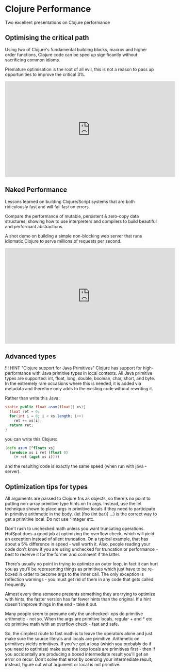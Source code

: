 # Clojure Performance

Two excellent presentations on Clojure performance


## Optimising the critical path

Using two of Clojure's fundamental building blocks, macros and higher order functions, Clojure code can be sped up significantly without sacrificing common idioms.

Premature optimisation is the root of all evil, this is not a reason to pass up opportunities to improve the critical 3%.

<p style="text-align:center">
<iframe width="560" height="315" src="https://www.youtube.com/embed/5BKn4rUoggg" title="YouTube video player" frameborder="0" allow="accelerometer; autoplay; clipboard-write; encrypted-media; gyroscope; picture-in-picture" allowfullscreen></iframe>
</p>


## Naked Performance

Lessons learned on building Clojure/Script systems that are both ridiculously fast and will fail fast on errors.

Compare the performance of mutable, persistent & zero-copy data structures, showing how to use interpreters and compilers to build beautiful and performant abstractions.

A shot demo on building a simple non-blocking web server that runs idiomatic Clojure to serve millions of requests per second.

<p style="text-align:center">
<iframe width="560" height="315" src="https://www.youtube.com/embed/3SSHjKT3ZmA" title="YouTube video player" frameborder="0" allow="accelerometer; autoplay; clipboard-write; encrypted-media; gyroscope; picture-in-picture" allowfullscreen></iframe>
</p>


## Advanced types

!!! HINT "Clojure support for Java Primitives"
    Clojure has support for high-performance with Java primitive types in local contexts. All Java primitive types are supported: int, float, long, double, boolean, char, short, and byte.  In the extremely rare occasions where this is needed, it is added via metadata and therefore only adds to the existing code without rewriting it.

Rather than write this Java:

```java
static public float asum(float[] xs){
  float ret = 0;
  for(int i = 0; i < xs.length; i++)
    ret += xs[i];
  return ret;
}
```
you can write this Clojure:

```clojure
(defn asum [^floats xs]
  (areduce xs i ret (float 0)
    (+ ret (aget xs i))))
```
and the resulting code is exactly the same speed (when run with java -server).


## Optimization tips for types

  All arguments are passed to Clojure fns as objects, so there's no point to putting non-array primitive type hints on fn args. Instead, use the let technique shown to place args in primitive locals if they need to participate in primitive arithmetic in the body.
   (let [foo (int bar)] ...) is the correct way to get a primitive local. Do not use ^Integer etc.

 Don't rush to unchecked math unless you want truncating operations. HotSpot does a good job at optimizing the overflow check, which will yield an exception instead of silent truncation. On a typical example, that has about a 5% difference in speed - well worth it. Also, people reading your code don't know if you are using unchecked for truncation or performance - best to reserve it for the former and comment if the latter.

 There's usually no point in trying to optimize an outer loop, in fact it can hurt you as you'll be representing things as primitives which just have to be re-boxed in order to become args to the inner call. The only exception is reflection warnings - you must get rid of them in any code that gets called frequently.

 Almost every time someone presents something they are trying to optimize with hints, the faster version has far fewer hints than the original. If a hint doesn't improve things in the end - take it out.

 Many people seem to presume only the unchecked- ops do primitive arithmetic - not so. When the args are primitive locals, regular + and * etc do primitive math with an overflow check - fast and safe.

  So, the simplest route to fast math is to leave the operators alone and just make sure the source literals and locals are primitive. Arithmetic on primitives yields primitives. If you've got a loop (which you probably do if you need to optimize) make sure the loop locals are primitives first - then if you accidentally are producing a boxed intermediate result you'll get an error on recur. Don't solve that error by coercing your intermediate result, instead, figure out what argument or local is not primitive.
